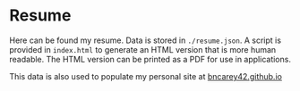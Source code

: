 # Resume

Here can be found my resume. Data is stored in `./resume.json`. 
A script is provided in `index.html` to generate an HTML version that is more human readable. 
The HTML version can be printed as a PDF for use in applications.

This data is also used to populate my personal site at [bncarey42.github.io](http://bncarey42.github.io)
